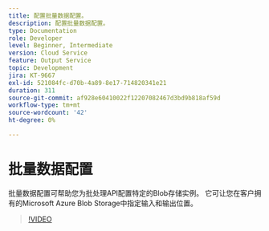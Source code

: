 ```yaml
---
title: 配置批量数据配置。
description: 配置批量数据配置。
type: Documentation
role: Developer
level: Beginner, Intermediate
version: Cloud Service
feature: Output Service
topic: Development
jira: KT-9667
exl-id: 521084fc-d70b-4a89-8e17-714820341e21
duration: 311
source-git-commit: af928e60410022f12207082467d3bd9b818af59d
workflow-type: tm+mt
source-wordcount: '42'
ht-degree: 0%

---
```


# 批量数据配置

批量数据配置可帮助您为批处理API配置特定的Blob存储实例。 它可让您在客户拥有的Microsoft Azure Blob Storage中指定输入和输出位置。

>[!VIDEO](https://video.tv.adobe.com/v/340128?quality=12&learn=on)
